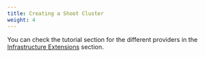 ```yaml
---
title: Creating a Shoot Cluster
weight: 4
---
```


You can check the tutorial section for the different providers in the [Infrastructure Extensions](https://gardener.cloud/docs/extensions/infrastructure-extensions/) section.